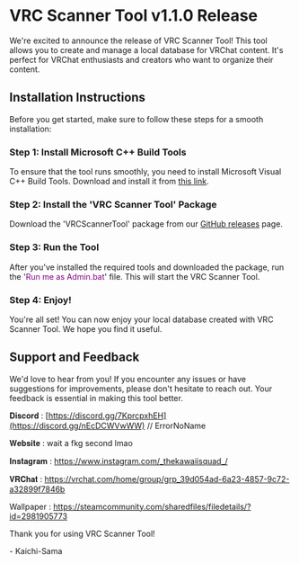 # VRC Scanner Tool v1.1.0 Release

We're excited to announce the release of VRC Scanner Tool! This tool allows you to create and manage a local database for VRChat content. It's perfect for VRChat enthusiasts and creators who want to organize their content.

## Installation Instructions

Before you get started, make sure to follow these steps for a smooth installation:

### Step 1: Install Microsoft C++ Build Tools

To ensure that the tool runs smoothly, you need to install Microsoft Visual C++ Build Tools. Download and install it from [this link](https://www.microsoft.com/store/productId/9NRWMJP3717K?ocid=pdpshare).

### Step 2: Install the 'VRC Scanner Tool' Package

Download the 'VRCScannerTool' package from our [GitHub releases](https://github.com/KaichiSama/VRCScannerTool/releases/tag/VRCST) page.

### Step 3: Run the Tool

After you've installed the required tools and downloaded the package, run the '<span style="color: purple;">Run me as Admin.bat</span>' file. This will start the VRC Scanner Tool.

### Step 4: Enjoy!

You're all set! You can now enjoy your local database created with VRC Scanner Tool. We hope you find it useful.

## Support and Feedback

We'd love to hear from you! If you encounter any issues or have suggestions for improvements, please don't hesitate to reach out. Your feedback is essential in making this tool better.

𝐃𝐢𝐬𝐜𝐨𝐫𝐝 : [https://discord.gg/7KprcpxhEH](https://discord.gg/nEcDCWVwWW) // ErrorNoName

𝐖𝐞𝐛𝐬𝐢𝐭𝐞 : wait a fkg second lmao

𝐈𝐧𝐬𝐭𝐚𝐠𝐫𝐚𝐦 : https://www.instagram.com/_thekawaiisquad_/

𝐕𝐑𝐂𝐡𝐚𝐭 : https://vrchat.com/home/group/grp_39d054ad-6a23-4857-9c72-a32899f7846b

Wallpaper : https://steamcommunity.com/sharedfiles/filedetails/?id=2981905773

Thank you for using VRC Scanner Tool!

\- Kaichi-Sama
